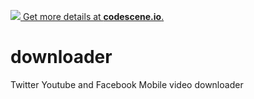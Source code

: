 [![](https://codescene.io/projects/6206/status.svg) Get more details at **codescene.io**.](https://codescene.io/projects/6206/jobs/latest-successful/results)

# downloader
Twitter Youtube and Facebook Mobile video downloader


